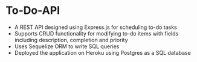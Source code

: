 # To-Do-API

- A REST API designed using Express.js for scheduling to-do tasks  
- Supports CRUD functionality for modifying to-do items with fields including description, completion and priority
- Uses Sequelize ORM to write SQL queries 
- Deployed the application on Heroku using Postgres as a SQL database
